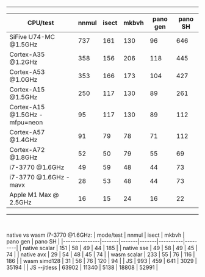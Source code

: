 ***
|CPU/test| nnmul | isect | mkbvh | pano gen | pano SH |
|--------|--------|-----|--------|-----|-----|
| SiFive U74-MC @1.5GHz | 737 | 161 | 130 | 96 | 646 |
| Cortex-A35 @1.2GHz | 358 | 156 | 206  | 118 | 445  |
| Cortex-A53 @1.0GHz | 353  | 166 | 173  | 104 | 427  |
| Cortex-A15 @1.5GHz | 250 | 117  | 130  | 89 | 261  |
| Cortex-A15 @1.5GHz -mfpu=neon | 95 | 117  | 130  | 89 | 112  |
| Cortex-A57 @1.4GHz | 91 | 79 | 78 | 71 | 112 |
| Cortex-A72 @1.8GHz | 52 | 50  | 79  | 55 | 69 |
| i7-3770 @1.6GHz    | 49 | 59  | 48  | 44  | 73  |
| i7-3770 @1.6GHz -mavx | 28 | 53  | 48  | 44  | 73  |
| Apple M1 Max @ 2.5GHz| 16 | 15 | 24 | 16 | 22 |
***

<br>

native vs wasm
i7-3770 @1.6GHz:
| mode/test     | nnmul | isect | mkbvh | pano gen | pano SH |
|---------------|-------|-------|-------|----------|---------|
| native scalar | 151   | 58    |  49   | 44       | 185     |
| native sse    | 49    | 58    |  49   | 45       | 74      |
| native avx    | 29    | 54    |  48   | 45       | 74      |
| wasm scalar   | 233   | 55    |  76   | 116      | 186     |
| wasm simd128  | 31    | 56    |  76   | 120      | 94      |
| JS            | 993   | 459   | 641   | 3029     | 35194   |
| JS --jitless  | 63902 | 11340 | 5138  | 18808    | 52991   |
